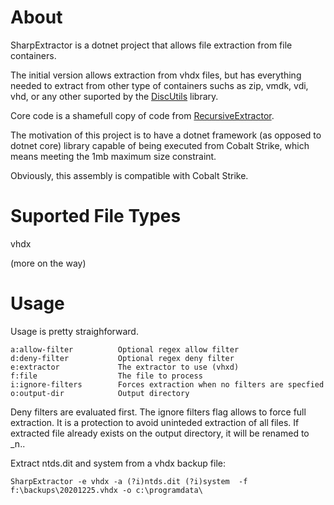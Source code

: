 
# About

SharpExtractor is a dotnet project that allows file extraction from file containers. 

The initial version allows extraction from vhdx files, but has everything needed to extract from other type of containers suchs as zip, vmdk, vdi, vhd, or any other suported by the [DiscUtils](https://github.com/DiscUtils/DiscUtils) library.

Core code is a shamefull copy of code from [RecursiveExtractor](https://github.com/microsoft/RecursiveExtractor). 

The motivation of this project is to have a dotnet framework (as opposed to dotnet core) library capable of being executed from Cobalt Strike, which means meeting the 1mb maximum size constraint.

Obviously, this assembly is compatible with Cobalt Strike.

# Suported File Types

vhdx

(more on the way)

# Usage

Usage is pretty straighforward.

~~~
a:allow-filter          Optional regex allow filter
d:deny-filter           Optional regex deny filter
e:extractor             The extractor to use (vhxd)
f:file                  The file to process
i:ignore-filters        Forces extraction when no filters are specfied
o:output-dir            Output directory
~~~

Deny filters are evaluated first. 
The ignore filters flag allows to force full extraction. It is a protection to avoid uninteded extraction of all files.
If extracted file already exists on the output directory, it will be renamed to <filename>_n.<extension>.

Extract ntds.dit and system from a vhdx backup file:
~~~
SharpExtractor -e vhdx -a (?i)ntds.dit (?i)system  -f f:\backups\20201225.vhdx -o c:\programdata\ 
~~~

